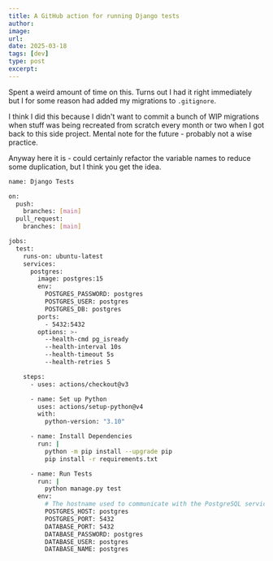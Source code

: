 ```yaml
---
title: A GitHub action for running Django tests
author:
image:
url:
date: 2025-03-18
tags: [dev]
type: post
excerpt:
---
```


Spent a weird amount of time on this. Turns out I had it right immediately but I for some reason had added my migrations to ```.gitignore```. 

I think I did this because I didn't want to commit a bunch of WIP migrations when stuff was being recreated from scratch every month or two when I got back to this side project. Mental note for the future - probably not a wise practice.

Anyway here it is - could certainly refactor the variable names to reduce some duplication, but I think you get the idea.

```sh
name: Django Tests

on:
  push:
    branches: [main]
  pull_request:
    branches: [main]

jobs:
  test:
    runs-on: ubuntu-latest
    services:
      postgres:
        image: postgres:15
        env:
          POSTGRES_PASSWORD: postgres
          POSTGRES_USER: postgres
          POSTGRES_DB: postgres
        ports:
          - 5432:5432
        options: >-
          --health-cmd pg_isready
          --health-interval 10s
          --health-timeout 5s
          --health-retries 5

    steps:
      - uses: actions/checkout@v3

      - name: Set up Python
        uses: actions/setup-python@v4
        with:
          python-version: "3.10"

      - name: Install Dependencies
        run: |
          python -m pip install --upgrade pip
          pip install -r requirements.txt

      - name: Run Tests
        run: |
          python manage.py test
        env:
          # The hostname used to communicate with the PostgreSQL service container
          POSTGRES_HOST: postgres
          POSTGRES_PORT: 5432
          DATABASE_PORT: 5432
          DATABASE_PASSWORD: postgres
          DATABASE_USER: postgres
          DATABASE_NAME: postgres